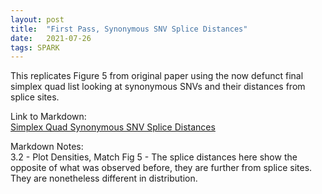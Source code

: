 ```yaml
---
layout: post
title:  "First Pass, Synonymous SNV Splice Distances"
date:   2021-07-26
tags: SPARK
---
```


This replicates Figure 5 from original paper using the now defunct final simplex quad list looking at synonymous SNVs and their distances from splice sites.

Link to Markdown:
<br>[Simplex Quad Synonymous SNV Splice Distances](https://www.dropbox.com/s/8vwd6t3ap2g8t0n/firstpass_simplexquads_splicedist_08.html?dl=0)

Markdown Notes:
<br>3.2 - Plot Densities, Match Fig 5 - The splice distances here show the opposite of what was observed before, they are further from splice sites. They are nonetheless different in distribution.
